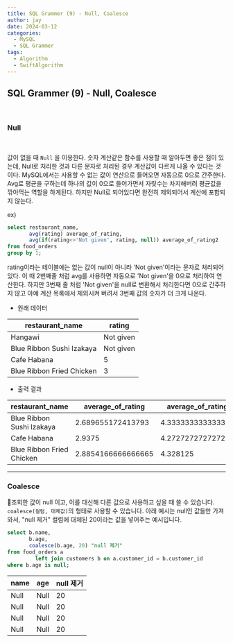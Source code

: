 ```yaml
---
title: SQL Grammer (9) - Null, Coalesce
author: jay
date: 2024-03-12
categories:
  - MySQL
  - SQL Grammer
tags:
  - Algorithm
  - SwiftAlgorithm
---
```

## **SQL Grammer (9) - Null, Coalesce**
<br />

### **Null**
<br />

값이 없을 때 `Null` 을 이용한다. 숫자 계산같은 함수를 사용할 때 알아두면 좋은 점이 있는데, Null로 처리한 것과 다른 문자로 처리된 경우 계산값이 다르게 나올 수 있다는 것이다.
MySQL에서는 사용할 수 없는 값이 연산으로 들어오면 자동으로 0으로 간주한다. Avg로 평균을 구하는데 하나의 값이 0으로 들어가면서 자릿수는 차지해버려 평균값을 깎아먹는 역할을 하게된다. 하지만 Null로 되어있다면 완전히 제외되어서 계산에 포함되지 않는다.

ex)
```sql
select restaurant_name,  
       avg(rating) average_of_rating,  
       avg(if(rating<>'Not given', rating, null)) average_of_rating2  
from food_orders  
group by 1;
```

rating이라는 테이블에는 없는 값이 null이 아니라 'Not given'이라는 문자로 처리되어 있다. 이 때 2번째줄 처럼 avg를 사용하면 자동으로 'Not given'을 0으로 처리하여 연산한다. 하지만 3번째 줄 처럼 'Not given'을 null로 변환해서 처리한다면 0으로 간주하지 않고 아예 계산 목록에서 제외시켜 버려서 3번째 값의 숫자가 더 크게 나온다.

- 원래 데이터

| restaurant_name           | rating    |
| ------------------------- | --------- |
| Hangawi                   | Not given |
| Blue Ribbon Sushi Izakaya | Not given |
| Cafe Habana               | 5         |
| Blue Ribbon Fried Chicken | 3         |


- 출력 결과

| restaurant_name           | average_of_rating  | average_of_rating2 |
| ------------------------- | ------------------ | ------------------ |
| Blue Ribbon Sushi Izakaya | 2.689655172413793  | 4.333333333333333  |
| Cafe Habana               | 2.9375             | 4.2727272727272725 |
| Blue Ribbon Fried Chicken | 2.8854166666666665 | 4.328125           |


---

### Coalesce

조회한 값이 null 이고, 이를 대신해 다른 값으로 사용하고 싶을 때 쓸 수 있습니다. `coalesce(컬럼, 대체값)`의 형태로 사용할 수 있습니다. 아래 예시는 null인 값들만 가져와서, "null 제거" 컬럼에 대체된 20이라는 값을 넣어주는 예시입니다.

```sql
select b.name,  
       b.age,  
       coalesce(b.age, 20) "null 제거"  
from food_orders a  
         left join customers b on a.customer_id = b.customer_id  
where b.age is null;
```


| name | age  | null 제거 |
| ---- | ---- | ------- |
| Null | Null | 20      |
| Null | Null | 20      |
| Null | Null | 20      |
| Null | Null | 20      |
